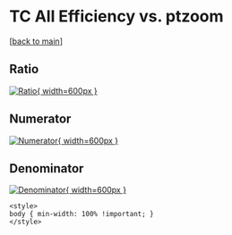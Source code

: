 # TC All Efficiency vs. ptzoom

[[back to main](./)]



## Ratio

[![Ratio](../mtv/var/TC_0_eff_ptzoom.png){ width=600px }](../mtv/var/TC_0_eff_ptzoom.pdf)

## Numerator

[![Numerator](../mtv/num/TC_0_eff_ptzoom_num0.png){ width=600px }](../mtv/num/TC_0_eff_ptzoom_num0.pdf)

## Denominator

[![Denominator](../mtv/den/TC_0_eff_ptzoom_den.png){ width=600px }](../mtv/den/TC_0_eff_ptzoom_den.pdf)


``` {=html}
<style>
body { min-width: 100% !important; }
</style>
```
